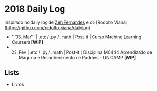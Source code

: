# 2018 Daily Log
Inspirado no daily log de [Zeh Fernandes](https://github.com/zehfernandes/dailylog) e do [Rodolfo Viana] (https://github.com/rodolfo-viana/dailylog)

- '''03. Mar''' | .etc / .py / .math | Post-it | Curso Machine Learning Coursera **[WIP]**
- 22. Fev | .etc / .py / .math | Post-it | Disciplina MO444 Aprendizado de Máquina e Reconhecimento de Padrões - UNICAMP **[WIP]**

## Lists
- Livros
